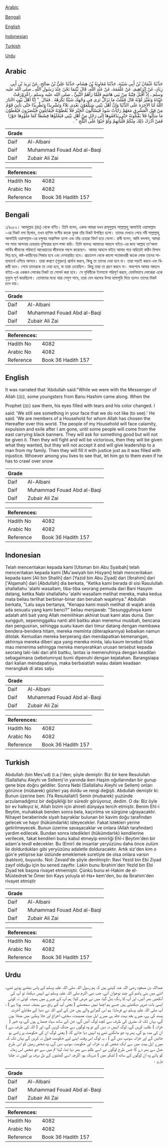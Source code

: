 [Arabic](#arabic)

[Bengali](#bengali)

[English](#english)

[Indonesian](#indonesian)

[Turkish](#turkish)

[Urdu](#urdu)

## Arabic


<div dir="rtl" lang="ar" style={{fontSize:'larger',backgroundColor:'#f8f9fa',padding:20}}>
حَدَّثَنَا عُثْمَانُ بْنُ أَبِي شَيْبَةَ، حَدَّثَنَا مُعَاوِيَةُ بْنُ هِشَامٍ، حَدَّثَنَا عَلِيُّ بْنُ صَالِحٍ، عَنْ يَزِيدَ بْنِ أَبِي زِيَادٍ، عَنْ إِبْرَاهِيمَ، عَنْ عَلْقَمَةَ، عَنْ عَبْدِ اللَّهِ، قَالَ بَيْنَمَا نَحْنُ عِنْدَ رَسُولِ اللَّهِ ـ صلى الله عليه وسلم ـ إِذْ أَقْبَلَ فِتْيَةٌ مِنْ بَنِي هَاشِمٍ فَلَمَّا رَآهُمُ النَّبِيُّ ـ صلى الله عليه وسلم ـ اغْرَوْرَقَتْ عَيْنَاهُ وَتَغَيَّرَ لَوْنُهُ قَالَ فَقُلْتُ مَا نَزَالُ نَرَى فِي وَجْهِكَ شَيْئًا نَكْرَهُهُ ‏.‏ فَقَالَ ‏ "‏ إِنَّا أَهْلُ بَيْتٍ اخْتَارَ اللَّهُ لَنَا الآخِرَةَ عَلَى الدُّنْيَا وَإِنَّ أَهْلَ بَيْتِي سَيَلْقَوْنَ بَعْدِي بَلاَءً وَتَشْرِيدًا وَتَطْرِيدًا حَتَّى يَأْتِيَ قَوْمٌ مِنْ قِبَلِ الْمَشْرِقِ مَعَهُمْ رَايَاتٌ سُودٌ فَيَسْأَلُونَ الْخَيْرَ فَلاَ يُعْطَوْنَهُ فَيُقَاتِلُونَ فَيُنْصَرُونَ فَيُعْطَوْنَ مَا سَأَلُوا فَلاَ يَقْبَلُونَهُ حَتَّى يَدْفَعُوهَا إِلَى رَجُلٍ مِنْ أَهْلِ بَيْتِي فَيَمْلَؤُهَا قِسْطًا كَمَا مَلَؤُوهَا جَوْرًا فَمَنْ أَدْرَكَ ذَلِكَ مِنْكُمْ فَلْيَأْتِهِمْ وَلَوْ حَبْوًا عَلَى الثَّلْجِ ‏"‏ ‏.‏
</div>
<div style={{backgroundColor:'#f8f9fa',padding:20, marginBottom: 10}}><table> <thead> <tr> <th>Grade</th> <th></th> </tr> </thead> <tbody> <tr><td>Daif</td><td>Al-Albani</td></tr><tr><td>Daif</td><td>Muhammad Fouad Abd al-Baqi</td></tr><tr><td>Daif</td><td>Zubair Ali Zai</td></tr></tbody></table><table> <thead> <tr> <th>References:</th> <th></th> </tr> </thead> <tbody><tr><td>Hadith No</td><td>4082</td></tr><tr><td>Arabic No</td><td>4082</td></tr><tr><td>Reference</td><td>Book 36 Hadith 157</td></tr></tbody></table></div>

## Bengali


<div dir="ltr" lang="bn" style={{fontSize:'larger',backgroundColor:'#f8f9fa',padding:20}}>
১/৪০৮২। আবদুল্লাহ (রাঃ) থেকে বর্ণিত। তিনি বলেন, একদা আমরা যখন রাসূলুল্লাহ সাল্লাল্লাহু আলাইহি ওয়াসাল্লাম -এর নিকট বসা ছিলাম, তখন হাশিম বংশীয় কতক যুবক তাঁর নিকট উপস্থিত হলো। তাদের দেখতে পেয়ে নবী সাল্লাল্লাহু আলাইহি ওয়াসাল্লাম-এর চক্ষুদ্বয় অশ্রুসিক্ত হলো এবং তাঁর চেহারা বিবর্ণ হয়ে গেলো। রাবী বলেন, আমি বললাম, আমরা সব সময় আপনার চেহারায় দুশ্চিন্তার ছাপ লক্ষ্য করি। তিনি বলেনঃ আমাদের আহলে বাইত-এর জন্য আল্লাহ তা‘আলা পার্থিব জীবনের পরিবর্তে আখেরাতের জীবনকে পছন্দ করেছেন। আমার আহলে বাইত আমার পরে অচিরেই কঠিন বিপদে লিপ্ত হবে, কষ্ট-কাঠিন্যের শিকার হবে এবং দেশান্তরিত হবে। প্রাচ্যদেশ থেকে কালো পতাকাধারী কতক লোক তাদের সাহায্যার্থে এগিয়ে আসবে। তারা কল্যাণ (গুপ্তধন) প্রার্থনা করবে, কিন্তুু তা তাদের দেয়া হবে না। তারা লড়াই করবে এবং বিজয়ী হবে। শেষে তাদেরকে তা দেয়া হবে, যা তারা চেয়েছিল। কিন্তু তারা তা গ্রহণ করবে না। অবশেষে আমার আহলে বাইত-এর একজন লোকের নিকট তা সোপর্দ করা হবে। সে পৃথিবীকে ইনসাফে পরিপূর্ণ করবে, যেমনিভাবে লোকেরা একে যুলুমে পূর্ণ করেছিলো। তোমাদের মধ্যে যারা সেযুগ পাবে, তারা যেন বরফের উপর হামাগুড়ি দিয়ে হলেও তাদের নিকট চলে যায়।
</div>
<div style={{backgroundColor:'#f8f9fa',padding:20, marginBottom: 10}}><table> <thead> <tr> <th>Grade</th> <th></th> </tr> </thead> <tbody> <tr><td>Daif</td><td>Al-Albani</td></tr><tr><td>Daif</td><td>Muhammad Fouad Abd al-Baqi</td></tr><tr><td>Daif</td><td>Zubair Ali Zai</td></tr></tbody></table><table> <thead> <tr> <th>References:</th> <th></th> </tr> </thead> <tbody><tr><td>Hadith No</td><td>4082</td></tr><tr><td>Arabic No</td><td>4082</td></tr><tr><td>Reference</td><td>Book 36 Hadith 157</td></tr></tbody></table></div>

## English


<div dir="ltr" lang="en" style={{fontSize:'larger',backgroundColor:'#f8f9fa',padding:20}}>
It was narrated that 'Abdullah said:"While we were with the Messenger of Allah (ﷺ), some youngsters from Banu Hashim came along. When the Prophet (ﷺ) saw them, his eyes filled with tears and his color changed. I said: 'We still see something in your face that we do not like (to see).' He said: 'We are members of a Household for whom Allah has chosen the Hereafter over this world. The people of my Household will face calamity, expulsion and exile after I am gone, until some people will come from the east carrying black banners. They will ask for something good but will not be given it. Then they will fight and will be victorious, then they will be given what they wanted, but they will not accept it and will give leadership to a man from my family. Then they will fill it with justice just as it was filled with injustice. Whoever among you lives to see that, let him go to them even if he has to crawl over snow
</div>
<div style={{backgroundColor:'#f8f9fa',padding:20, marginBottom: 10}}><table> <thead> <tr> <th>Grade</th> <th></th> </tr> </thead> <tbody> <tr><td>Daif</td><td>Al-Albani</td></tr><tr><td>Daif</td><td>Muhammad Fouad Abd al-Baqi</td></tr><tr><td>Daif</td><td>Zubair Ali Zai</td></tr></tbody></table><table> <thead> <tr> <th>References:</th> <th></th> </tr> </thead> <tbody><tr><td>Hadith No</td><td>4082</td></tr><tr><td>Arabic No</td><td>4082</td></tr><tr><td>Reference</td><td>Book 36 Hadith 157</td></tr></tbody></table></div>

## Indonesian


<div dir="ltr" lang="id" style={{fontSize:'larger',backgroundColor:'#f8f9fa',padding:20}}>
Telah menceritakan kepada kami [Utsman bin Abu Syaibah] telah menceritakan kepada kami [Mu'awiyah bin Hisyam] telah menceritakan kepada kami [Ali bin Shalih] dari [Yazid bin Abu Ziyad] dari [Ibrahim] dari ['Alqamah] dari [Abdullah] dia berkata, "Ketika kami berada di sisi Rasulullah shallallahu 'alaihi wasallam, tiba-tiba seorang pemuda dari Bani Hasyim datang, ketika Nabi shallallahu 'alaihi wasallam melihat mereka, maka kedua mata beliau terlihat berbinar-binar dan berubah wajahnya." Abdullah berkata, "Lalu saya bertanya, "Kenapa kami masih melihat di wajah anda ada sesuatu yang kami benci?" beliau menjawab: "Sesungguhnya kami adalah ahli bait yang Allah memilihkan akhirat buat kami atas dunia. Dan sungguh, sepeninggalku nanti ahli baitku akan menemui musibah, bencana dan pengusiran, sehingga suatu kaum dari timur datang dengan membawa bendera-bendera hitam, mereka meminta (diterapkannya) kebaikan namun ditolak. Kemudian mereka berperang dan mendapatkan kemenangan, akhirnya mereka diberi apa yang mereka minta, lalu kaum tersebut tidak mau menerima sehingga mereka menyerahkan urusan tersebut kepada seorang laki-laki dari ahli baitku, lantas ia memenuhinya dengan keadilan sebagaimana (sebelumnya) bumi dipenuhi dengan kejatahan. Barangsiapa dari kalian mendapatinya, maka berbaiatlah walau dalam keadaan merangkak di atas salju
</div>
<div style={{backgroundColor:'#f8f9fa',padding:20, marginBottom: 10}}><table> <thead> <tr> <th>Grade</th> <th></th> </tr> </thead> <tbody> <tr><td>Daif</td><td>Al-Albani</td></tr><tr><td>Daif</td><td>Muhammad Fouad Abd al-Baqi</td></tr><tr><td>Daif</td><td>Zubair Ali Zai</td></tr></tbody></table><table> <thead> <tr> <th>References:</th> <th></th> </tr> </thead> <tbody><tr><td>Hadith No</td><td>4082</td></tr><tr><td>Arabic No</td><td>4082</td></tr><tr><td>Reference</td><td>Book 36 Hadith 157</td></tr></tbody></table></div>

## Turkish


<div dir="ltr" lang="tr" style={{fontSize:'larger',backgroundColor:'#f8f9fa',padding:20}}>
Abdullah (bin Mes'ud) (r.a.)'den; şöyle demiştir: Biz bir kere Resulullah (Sallallahu Aleyhi ve Sellem)'in yanında iken Haşim oğullarından bir gurup gene bize doğru geldiler. Sonra Nebi (Sallallahu Aleyhi ve Sellem) onları görünce (mübarek) gözleri yaş doldu ve rengi değişti. Abdullah demiştir ki: Bunun üzerine ben: (Ya Resulallah!) Senin (mubarek) yuzünde arzulamadığmız bir değişikliği bir süredir görüyoruz, dedim. O da: Biz öyle bir ev halkıyız ki, Allah bizim için ahireti dünyaya tercih etmiştir. Benim Ehl-i Beytim, muhakkak benden sonra bela, kaçırılma ve sürgüne uğrayacaktır. Nihayet beraberinde siyah bayraklar bulunan bir kavim doğu tarafindan gelecek ve hayır (hükümdarlık) isteyecekler. Fakat istekleri yerine getirilmeyecek. Bunun üzerine savaşacaklar ve onlara (Allah tarafından) yardım edilecek. Bundan sonra istedikleri (hükümdarlık) kendilerine verilecek, fakat kendileri bunu kabul etmeyip emirliği Ehl-i Beytim'den bir adam'a tevdl edecekler. Bu (Emir) de insanlar yeryüzünu daha önce zulüm lie doldurdukları gibi yeryüzünu adaletle dolduracaktır. Artık siz'den kim o gün'e yetişirse kar üstünde emeklemek suretiyle de olsa onlara varsın (katılsın), buyurdu. Not: Zevaid'de şöyle denilmiştir: Ravi Yezid bin Ebi Ziyad zayıf olduğu için bu sened zayıftır. Lakin bunu İbrahim'den Yezld bin Ebi Ziyad tek başına rivayet etmemiştir. Çünkü bunu el-Hakim de el-Müstedrek'te Ömer bin Kays yoluyla el-Ha• kem'den, bu da İbrahim'den rivayet etmiştir
</div>
<div style={{backgroundColor:'#f8f9fa',padding:20, marginBottom: 10}}><table> <thead> <tr> <th>Grade</th> <th></th> </tr> </thead> <tbody> <tr><td>Daif</td><td>Al-Albani</td></tr><tr><td>Daif</td><td>Muhammad Fouad Abd al-Baqi</td></tr><tr><td>Daif</td><td>Zubair Ali Zai</td></tr></tbody></table><table> <thead> <tr> <th>References:</th> <th></th> </tr> </thead> <tbody><tr><td>Hadith No</td><td>4082</td></tr><tr><td>Arabic No</td><td>4082</td></tr><tr><td>Reference</td><td>Book 36 Hadith 157</td></tr></tbody></table></div>

## Urdu


<div dir="rtl" lang="ur" style={{fontSize:'larger',backgroundColor:'#f8f9fa',padding:20}}>
عبداللہ بن مسعود رضی اللہ عنہ کہتے ہیں کہ ہم رسول اللہ صلی اللہ علیہ وسلم کے پاس بیٹھے ہوئے تھے، اتنے میں بنی ہاشم کے چند نوجوان آئے، جب نبی اکرم صلی اللہ علیہ وسلم نے انہیں دیکھا، تو آپ کی آنکھیں بھر آئیں، اور آپ کا رنگ بدل گیا، میں نے عرض کیا: ہم آپ کے چہرے میں ہمیشہ کوئی نہ کوئی ایسی بات ضرور دیکھتے ہیں جسے ہم اچھا نہیں سمجھتے ( یعنی آپ کے رنج سے ہمیشہ صدمہ ہوتا ہے ) ، آپ صلی اللہ علیہ وسلم نے فرمایا: ہم اس گھرانے والے ہیں جن کے لیے اللہ نے دنیا کے مقابلے آخرت پسند کی ہے، میرے بعد بہت جلد ہی میرے اہل بیت مصیبت، سختی، اخراج اور جلا وطنی میں مبتلا ہوں گے، یہاں تک کہ مشرق کی طرف سے کچھ لوگ آئیں گے، جن کے ساتھ سیاہ جھنڈے ہوں گے، وہ خیر ( خزانہ ) طلب کریں گے، لوگ انہیں نہ دیں گے تو وہ لوگوں سے جنگ کریں گے، اور ( اللہ کی طرف سے ) ان کی مدد ہو گی، پھر وہ جو مانگتے تھے وہ انہیں دیا جائے گا، ( یعنی لوگ ان کی حکومت پر راضی ہو جائیں گے اور خزانہ سونپ دیں گے ) ، یہ لوگ اس وقت اپنے لیے حکومت قبول نہ کریں گے یہاں تک کہ میرے اہل بیت میں سے ایک شخص کو یہ خزانہ اور حکومت سونپ دیں گے، وہ شخص زمین کو اس طرح عدل سے بھر دے گا جس طرح لوگوں نے اسے ظلم سے بھر دیا تھا، لہٰذا تم میں سے جو شخص اس زمانہ کو پائے وہ ان لوگوں کے ساتھ ( لشکر میں ) شریک ہو، اگرچہ اسے گھٹنوں کے بل برف پر کیوں نہ چلنا پڑے ۔
</div>
<div style={{backgroundColor:'#f8f9fa',padding:20, marginBottom: 10}}><table> <thead> <tr> <th>Grade</th> <th></th> </tr> </thead> <tbody> <tr><td>Daif</td><td>Al-Albani</td></tr><tr><td>Daif</td><td>Muhammad Fouad Abd al-Baqi</td></tr><tr><td>Daif</td><td>Zubair Ali Zai</td></tr></tbody></table><table> <thead> <tr> <th>References:</th> <th></th> </tr> </thead> <tbody><tr><td>Hadith No</td><td>4082</td></tr><tr><td>Arabic No</td><td>4082</td></tr><tr><td>Reference</td><td>Book 36 Hadith 157</td></tr></tbody></table></div>